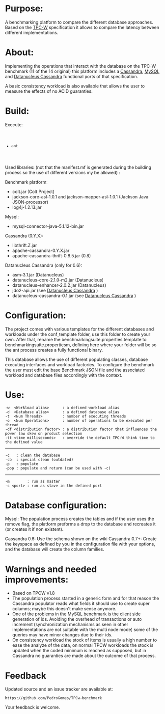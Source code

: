 # Purpose:
A benchmarking platform to compare the different database approaches. Based on the <a href="http://www.tpc.org/tpcw/">TPC-W</a> specification it allows to compare the latency between different implementations. 

# About: 
Implementing the operations that interact with the database on the TPC-W benchmark (11 of the 14 original) this platform includes a <a href="http://cassandra.apache.org/">Cassandra</a>, <a href="http://www.mysql.com/">MySQL</a> and <a href="https://github.com/PedroGomes/datanucleus-cassandra">Datanucleus Cassandra</a> functional ports of that specification. 

A basic consistency workload is also available that allows the user to measure the effects of no ACID guaranties.   

# Build: 

Execute:
<code>
- ant 
</code>
	
Used libraries: 
(not that the manifest.mf is generated during the building process so the use of different versions my be allowed) : 

Benchmark platform: 
- colt.jar (Colt Project)
- jackson-core-asl-1.0.1 and jackson-mapper-asl-1.0.1 (Jackson Java JSON-processor)
- log4j-1.2.13.jar 

Mysql:
- mysql-connector-java-5.1.12-bin.jar

Cassandra (0.Y.X): 
- libthrift.Z.jar 
- apache-cassandra-0.Y.X.jar
- apache-cassandra-thrift-0.8.5.jar (0.8)

Datanucleus Cassandra (only for 0.6): 
- asm-3.1.jar (Datanucleus)
- datanucleus-core-2.1.0-m2.jar (Datanucleus)
- datanucleus-enhancer-2.0.2.jar (Datanucleus)
- jdo2-api.jar (see <a href="https://github.com/PedroGomes/datanucleus-cassandra">Datanucleus Cassandra</a> )
- datanucleus-cassandra-0.1.jar (see <a href="https://github.com/PedroGomes/datanucleus-cassandra">Datanucleus Cassandra</a> )


# Configuration: 

The project comes with various templates for the different databases and workloads under the conf_template folder, use this folder to create your own. After that, rename the benchmarkingsuite.properties.template to benchmarkingsuite.propertiesm, defining here where your folder will be so the ant process creates a fully functional binary.   

This database allows the use of different populating classes, database executing interfaces and workload factories. To configure the benchmark the user must edit the base Benchmark JSON file and the associated workload and database files accordingly with the context.  


# Use:
                                            
    -w  <Workload alias>      : a defined workload alias                                                     
    -d  <Database alias>      : a defined database alias                                                     
    -t  <Num Threads>         : number of executing threads                                                  
    -o  <Num Operations>      : number of operations to be executed per thread                              
    -df <distribution factor> : a distribution factor that influences the power law skew on product selection
    -tt <time milliseconds>   : override the default TPC-W think time to the defined value         
          
   ------------------------------------------------------      
                                           
    -c   : clean the database                                                                                
    -cb  : special clean (outdated)                                                                   
    -p   : populate                                                                                         
    -pop : populate and return (can be used with -c)   
                                                    
   ------------------------------------------------------    
                                                 
    -m        : run as master                                                                                
    -s <port> : run as slave in the defined port
       
# Database configuration:

Mysql:
The population process creates the tables and if the user uses the remove flag, the platform preforms a drop to the database and recreates it (or creates it if non existent).

Cassandra 0.6:
Use the schema shown on the wiki
Cassandra 0.7+:
Create the keyspace as defined by you in the configuration file with your options, and the database will create the column families. 
 

# Warnings and needed improvements:
- Based on TPCW v1.8
- The population process started in a generic form and for that reason the Cassandra populator reads what fields it should use to create super columns; maybe this doesn't make sense anymore.
- One of the problems in the MySQL benchmark is the client side generation of ids. Avoiding the overhead of transactions or auto increment (synchronization mechanisms as seen in other implementations are not suitable with the multi node mode) some of the queries may have minor changes due to their ids. 
- On consistency workload the stock of items is usually a high number to ease the analyze of the data, on normal TPCW workloads the stock is updated when the coded minimum is reached as supposed, but in Cassandra no guaranties are made about the outcome of that process.   

# Feedback

Updated source and an issue tracker are available at:
	
    https://github.com/PedroGomes/TPCw-benchmark

Your feedback is welcome.




